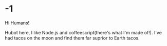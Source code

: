 # -1

Hi Humans!

Hubot here, I like Node.js and coffeescript(there's what I'm made of!).
I've had tacos on the moon and find them far suprior  to Earth tacos.
